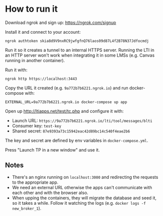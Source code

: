 # How to run it

Download ngrok and sign up: https://ngrok.com/signup

Install it and connect to your account:

```
ngrok authtoken skia8d9V9nxRC9jwfgfnQ76laos09d87L4f2B78N37Jdfocmdj
```

Run it so it creates a tunnel to an internal HTTPS server. Running the LTI in an HTTP server
won't work when integrating it in some LMSs (e.g. Canvas running in another container).

Run it with:

```
ngrok http https://localhost:3443
```

Copy the URL it created (e.g. `9a772b7b6221.ngrok.io`) and run docker-compose with:


```
EXTERNAL_URL=9a772b7b6221.ngrok.io docker-compose up app
```

Open up http://ltiapps.net/test/tc.php and configure it with:

* Launch URL: `https://9a772b7b6221.ngrok.io/lti/tool/messages/blti`
* Consumer key: `test-key`
* Shared secret: `87e9393a73c15942eac42d89bc14c540f4eae2b6`

The key and secret are defined by env variables in `docker-compose.yml`.

Press "Launch TP in a new window" and use it.

## Notes

* There's an nginx running on `localhost:3000` and redirecting the requests to the appropriate app.
* We need an external URL otherwise the apps can't communicate with each other and with the browser
  also.
* When upping the containers, they will migrate the database and seed it, so it
  takes a while. Follow it watching the logs (e.g. `docker logs -f new_broker_1`).
